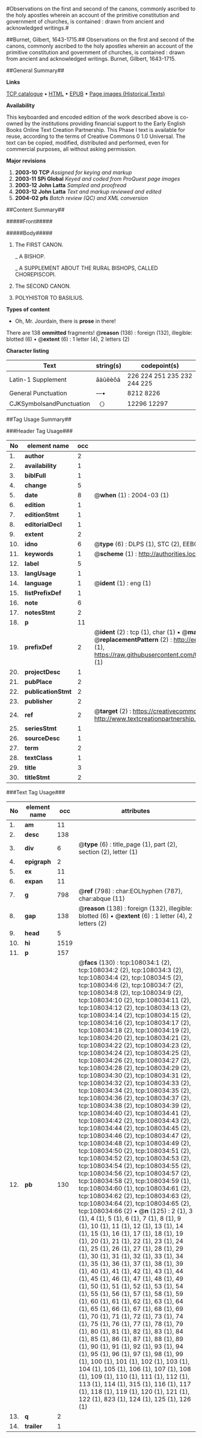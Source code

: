 #Observations on the first and second of the canons, commonly ascribed to the holy apostles wherein an account of the primitive constitution and government of churches, is contained : drawn from ancient and acknowledged writings.#

##Burnet, Gilbert, 1643-1715.##
Observations on the first and second of the canons, commonly ascribed to the holy apostles wherein an account of the primitive constitution and government of churches, is contained : drawn from ancient and acknowledged writings.
Burnet, Gilbert, 1643-1715.

##General Summary##

**Links**

[TCP catalogue](http://www.ota.ox.ac.uk/tcp/)  • 
[HTML](http://tei.it.ox.ac.uk/tcp/Texts-HTML/free/A30/A30396.html)  • 
[EPUB](http://tei.it.ox.ac.uk/tcp/Texts-EPUB/free/A30/A30396.epub) • 
[Page images (Historical Texts)](https://data.historicaltexts.jisc.ac.uk/view?pubId=eebo-18570235e&pageId=eebo-18570235e-108034-1)

**Availability**

This keyboarded and encoded edition of the
	       work described above is co-owned by the institutions
	       providing financial support to the Early English Books
	       Online Text Creation Partnership. This Phase I text is
	       available for reuse, according to the terms of Creative
	       Commons 0 1.0 Universal. The text can be copied,
	       modified, distributed and performed, even for
	       commercial purposes, all without asking permission.

**Major revisions**

1. __2003-10__ __TCP__ *Assigned for keying and markup*
1. __2003-11__ __SPi Global__ *Keyed and coded from ProQuest page images*
1. __2003-12__ __John Latta__ *Sampled and proofread*
1. __2003-12__ __John Latta__ *Text and markup reviewed and edited*
1. __2004-02__ __pfs__ *Batch review (QC) and XML conversion*

##Content Summary##

#####Front#####

#####Body#####

1. The FIRST CANON.

    _ A BISHOP.

    _ A SUPPLEMENT ABOUT THE RURAL BISHOPS, CALLED CHOREPISCOPI.

1. The SECOND CANON.

1. POLYHISTOR TO BASILIUS.

**Types of content**

  * Oh, Mr. Jourdain, there is **prose** in there!

There are 138 **ommitted** fragments! 
 @__reason__ (138) : foreign (132), illegible: blotted (6)  •  @__extent__ (6) : 1 letter (4), 2 letters (2)

**Character listing**


|Text|string(s)|codepoint(s)|
|---|---|---|
|Latin-1 Supplement|âàûëèôá|226 224 251 235 232 244 225|
|General Punctuation|—•|8212 8226|
|CJKSymbolsandPunctuation|〈〉|12296 12297|

##Tag Usage Summary##

###Header Tag Usage###

|No|element name|occ|attributes|
|---|---|---|---|
|1.|__author__|2||
|2.|__availability__|1||
|3.|__biblFull__|1||
|4.|__change__|5||
|5.|__date__|8| @__when__ (1) : 2004-03 (1)|
|6.|__edition__|1||
|7.|__editionStmt__|1||
|8.|__editorialDecl__|1||
|9.|__extent__|2||
|10.|__idno__|6| @__type__ (6) : DLPS (1), STC (2), EEBO-CITATION (1), OCLC (1), VID (1)|
|11.|__keywords__|1| @__scheme__ (1) : http://authorities.loc.gov/ (1)|
|12.|__label__|5||
|13.|__langUsage__|1||
|14.|__language__|1| @__ident__ (1) : eng (1)|
|15.|__listPrefixDef__|1||
|16.|__note__|6||
|17.|__notesStmt__|2||
|18.|__p__|11||
|19.|__prefixDef__|2| @__ident__ (2) : tcp (1), char (1)  •  @__matchPattern__ (2) : ([0-9\-]+):([0-9IVX]+) (1), (.+) (1)  •  @__replacementPattern__ (2) : http://eebo.chadwyck.com/downloadtiff?vid=$1&page=$2 (1), https://raw.githubusercontent.com/textcreationpartnership/Texts/master/tcpchars.xml#$1 (1)|
|20.|__projectDesc__|1||
|21.|__pubPlace__|2||
|22.|__publicationStmt__|2||
|23.|__publisher__|2||
|24.|__ref__|2| @__target__ (2) : https://creativecommons.org/publicdomain/zero/1.0/ (1), http://www.textcreationpartnership.org/docs/. (1)|
|25.|__seriesStmt__|1||
|26.|__sourceDesc__|1||
|27.|__term__|2||
|28.|__textClass__|1||
|29.|__title__|3||
|30.|__titleStmt__|2||


###Text Tag Usage###

|No|element name|occ|attributes|
|---|---|---|---|
|1.|__am__|11||
|2.|__desc__|138||
|3.|__div__|6| @__type__ (6) : title_page (1), part (2), section (2), letter (1)|
|4.|__epigraph__|2||
|5.|__ex__|11||
|6.|__expan__|11||
|7.|__g__|798| @__ref__ (798) : char:EOLhyphen (787), char:abque (11)|
|8.|__gap__|138| @__reason__ (138) : foreign (132), illegible: blotted (6)  •  @__extent__ (6) : 1 letter (4), 2 letters (2)|
|9.|__head__|5||
|10.|__hi__|1519||
|11.|__p__|157||
|12.|__pb__|130| @__facs__ (130) : tcp:108034:1 (2), tcp:108034:2 (2), tcp:108034:3 (2), tcp:108034:4 (2), tcp:108034:5 (2), tcp:108034:6 (2), tcp:108034:7 (2), tcp:108034:8 (2), tcp:108034:9 (2), tcp:108034:10 (2), tcp:108034:11 (2), tcp:108034:12 (2), tcp:108034:13 (2), tcp:108034:14 (2), tcp:108034:15 (2), tcp:108034:16 (2), tcp:108034:17 (2), tcp:108034:18 (2), tcp:108034:19 (2), tcp:108034:20 (2), tcp:108034:21 (2), tcp:108034:22 (2), tcp:108034:23 (2), tcp:108034:24 (2), tcp:108034:25 (2), tcp:108034:26 (2), tcp:108034:27 (2), tcp:108034:28 (2), tcp:108034:29 (2), tcp:108034:30 (2), tcp:108034:31 (2), tcp:108034:32 (2), tcp:108034:33 (2), tcp:108034:34 (2), tcp:108034:35 (2), tcp:108034:36 (2), tcp:108034:37 (2), tcp:108034:38 (2), tcp:108034:39 (2), tcp:108034:40 (2), tcp:108034:41 (2), tcp:108034:42 (2), tcp:108034:43 (2), tcp:108034:44 (2), tcp:108034:45 (2), tcp:108034:46 (2), tcp:108034:47 (2), tcp:108034:48 (2), tcp:108034:49 (2), tcp:108034:50 (2), tcp:108034:51 (2), tcp:108034:52 (2), tcp:108034:53 (2), tcp:108034:54 (2), tcp:108034:55 (2), tcp:108034:56 (2), tcp:108034:57 (2), tcp:108034:58 (2), tcp:108034:59 (1), tcp:108034:60 (1), tcp:108034:61 (2), tcp:108034:62 (2), tcp:108034:63 (2), tcp:108034:64 (2), tcp:108034:65 (2), tcp:108034:66 (2)  •  @__n__ (125) : 2 (1), 3 (1), 4 (1), 5 (1), 6 (1), 7 (1), 8 (1), 9 (1), 10 (1), 11 (1), 12 (1), 13 (1), 14 (1), 15 (1), 16 (1), 17 (1), 18 (1), 19 (1), 20 (1), 21 (1), 22 (1), 23 (1), 24 (1), 25 (1), 26 (1), 27 (1), 28 (1), 29 (1), 30 (1), 31 (1), 32 (1), 33 (1), 34 (1), 35 (1), 36 (1), 37 (1), 38 (1), 39 (1), 40 (1), 41 (1), 42 (1), 43 (1), 44 (1), 45 (1), 46 (1), 47 (1), 48 (1), 49 (1), 50 (1), 51 (1), 52 (1), 53 (1), 54 (1), 55 (1), 56 (1), 57 (1), 58 (1), 59 (1), 60 (1), 61 (1), 62 (1), 63 (1), 64 (1), 65 (1), 66 (1), 67 (1), 68 (1), 69 (1), 70 (1), 71 (1), 72 (1), 73 (1), 74 (1), 75 (1), 76 (1), 77 (1), 78 (1), 79 (1), 80 (1), 81 (1), 82 (1), 83 (1), 84 (1), 85 (1), 86 (1), 87 (1), 88 (1), 89 (1), 90 (1), 91 (1), 92 (1), 93 (1), 94 (1), 95 (1), 96 (1), 97 (1), 98 (1), 99 (1), 100 (1), 101 (1), 102 (1), 103 (1), 104 (1), 105 (1), 106 (1), 107 (1), 108 (1), 109 (1), 110 (1), 111 (1), 112 (1), 113 (1), 114 (1), 315 (1), 116 (1), 117 (1), 118 (1), 119 (1), 120 (1), 121 (1), 122 (1), 823 (1), 124 (1), 125 (1), 126 (1)|
|13.|__q__|2||
|14.|__trailer__|1||
